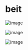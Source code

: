 # beit


![image](https://user-images.githubusercontent.com/58873465/194729301-80f95b94-e148-41e7-9e2e-a94a01676dea.png)



![image](https://user-images.githubusercontent.com/58873465/194729315-e539b93b-3b11-413f-aec1-9a60024b1c65.png)



![image](https://user-images.githubusercontent.com/58873465/194729330-a4d19ac8-7e1e-4782-b34c-492a02df3c21.png)
